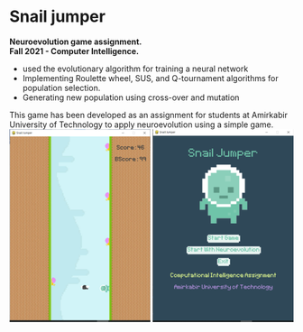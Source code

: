 # Snail jumper
**Neuroevolution game assignment.**  
**Fall 2021 - Computer Intelligence.**  

- used the evolutionary algorithm for training a neural network
- Implementing Roulette wheel, SUS, and Q-tournament algorithms for population selection.
- Generating new population using cross-over and mutation
  
This game has been developed as an assignment for students at Amirkabir University of Technology to apply neuroevolution using a simple game.  
![Snail Jumber](SnailJumper.png)

